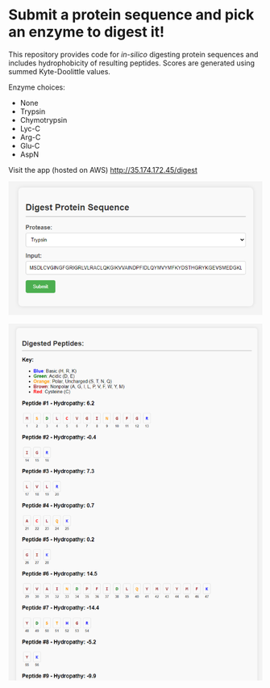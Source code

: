 # Submit a protein sequence and pick an enzyme to digest it!
This repository provides code for _in-silico_ digesting protein sequences and includes hydrophobicity of resulting peptides. Scores are generated using summed Kyte-Doolittle values.

Enzyme choices: 
- None 
- Trypsin 
- Chymotrypsin 
- Lyc-C 
- Arg-C 
- Glu-C 
- AspN

Visit the app (hosted on AWS)
http://35.174.172.45/digest




![Model](input.png)

![Model](output.png)
